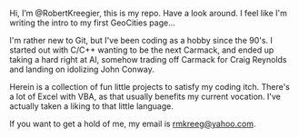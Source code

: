 Hi, I’m @RobertKreegier, this is my repo. Have a look around. I feel like I'm writing the intro to my first GeoCities page...

I'm rather new to Git, but I've been coding as a hobby since the 90's. I started out with C/C++ wanting to be the next Carmack,
and ended up taking a hard right at AI, somehow trading off Carmack for Craig Reynolds and landing on idolizing John Conway.

Herein is a collection of fun little projects to satisfy my coding itch. There's a lot of Excel with VBA, as that usually
benefits my current vocation. I've actually taken a liking to that little language.

If you want to get a hold of me, my email is rmkreeg@yahoo.com.

<!---
RobertKreegier/RobertKreegier is a ✨ special ✨ repository because its `README.md` (this file) appears on your GitHub profile.
You can click the Preview link to take a look at your changes.
--->
